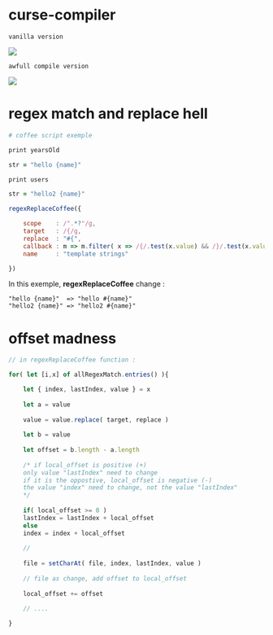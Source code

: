 # curse-compiler

```vanilla version```

![](https://github.com/nemo6/curse-compiler/blob/main/c1.png)

```awfull compile version```

![](https://github.com/nemo6/curse-compiler/blob/main/c2.png)

# regex match and replace hell

```coffee
# coffee script exemple

print yearsOld

str = "hello {name}"

print users

str = "hello2 {name}"
```

```js
regexReplaceCoffee({

	scope    : /".*?"/g,
	target   : /{/g,
	replace  : "#{",
	callback : m => m.filter( x => /{/.test(x.value) && /}/.test(x.value) ),
	name     : "template strings"

})
```

In this exemple, **regexReplaceCoffee** change :
```
"hello {name}"  => "hello #{name}"
"hello2 {name}" => "hello2 #{name}"
```

# offset madness

```js
// in regexReplaceCoffee function :

for( let [i,x] of allRegexMatch.entries() ){

	let { index, lastIndex, value } = x
	
	let a = value
	
	value = value.replace( target, replace )
	
	let b = value
	
	let offset = b.length - a.length
	
	/* if local_offset is positive (+)
	only value "lastIndex" need to change
	if it is the oppostive, local_offset is negative (-)
	the value "index" need to change, not the value "lastIndex"
	*/
	
	if( local_offset >= 0 )
	lastIndex = lastIndex + local_offset
	else
	index = index + local_offset
	
	//
	
	file = setCharAt( file, index, lastIndex, value )
	
	// file as change, add offset to local_offset
	
	local_offset += offset
	
	// ....

}
```
